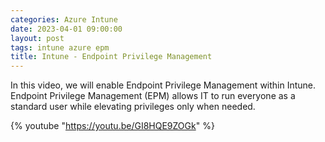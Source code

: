 ```yaml
---
categories: Azure Intune
date: 2023-04-01 09:00:00
layout: post
tags: intune azure epm
title: Intune - Endpoint Privilege Management
---
```


In this video, we will enable Endpoint Privilege Management within Intune.
Endpoint Privilege Management (EPM) allows IT to run everyone as a standard user while elevating privileges only when needed.

{% youtube "https://youtu.be/GI8HQE9ZOGk" %}